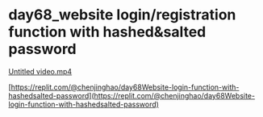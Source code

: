# day68_website login/registration function with hashed&salted password

[Untitled video.mp4](Untitled_video.mp4)

[https://replit.com/@chenjinghao/day68Website-login-function-with-hashedsalted-password](https://replit.com/@chenjinghao/day68Website-login-function-with-hashedsalted-password)